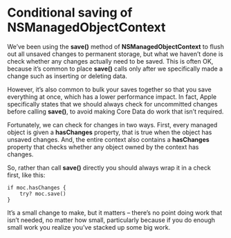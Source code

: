 # Conditional saving of NSManagedObjectContext

We’ve been using the **save()** method of **NSManagedObjectContext** to flush out all unsaved changes to permanent storage, but what we haven’t done is check whether any changes actually need to be saved. This is often OK, because it’s common to place **save()** calls only after we specifically made a change such as inserting or deleting data.

However, it’s also common to bulk your saves together so that you save everything at once, which has a lower performance impact. In fact, Apple specifically states that we should always check for uncommitted changes before calling **save()**, to avoid making Core Data do work that isn’t required.

Fortunately, we can check for changes in two ways. First, every managed object is given a **hasChanges** property, that is true when the object has unsaved changes. And, the entire context also contains a **hasChanges** property that checks whether any object owned by the context has changes.

So, rather than call **save()** directly you should always wrap it in a check first, like this:
```
if moc.hasChanges {
    try? moc.save()
}
```
It’s a small change to make, but it matters – there’s no point doing work that isn’t needed, no matter how small, particularly because if you do enough small work you realize you’ve stacked up some big work.

